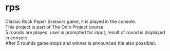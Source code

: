 # rps
Classic Rock Paper Scissors game, it is played in the console.  
This project is part of The Odin Project course.  
5 rounds are played, user is prompted for input, result of round is displayed in console.  
After 5 rounds game stops and winner is announced (tie also possible).